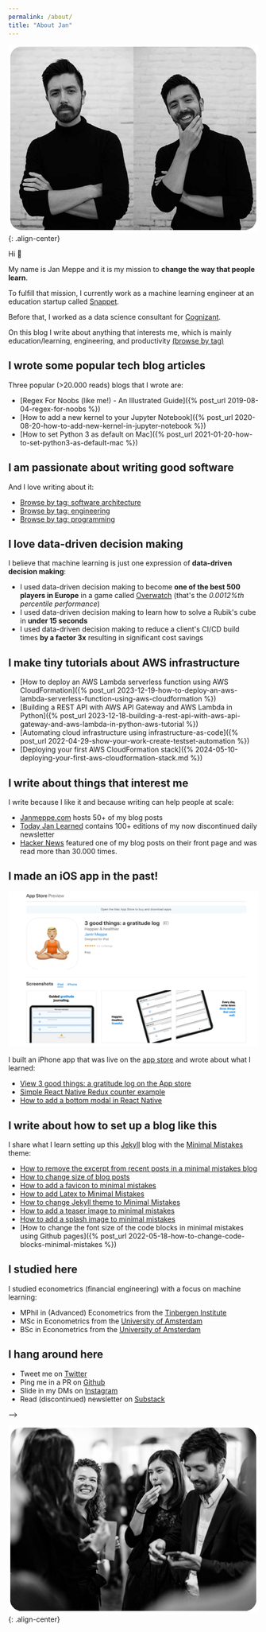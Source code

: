 ```yaml
---
permalink: /about/
title: "About Jan"
---
```


<img src="/assets/images/bio-photo5.jpg" style="max-height: 500px">{: .align-center}


Hi 👋

My name is Jan Meppe and it is my mission to **change the way that people learn**.

To fulfill that mission, I currently work as a machine learning engineer at an education startup called [Snappet](https://www.snappet.org/). 

Before that, I worked as a data science consultant for [Cognizant](https://en.wikipedia.org/wiki/Cognizant).

On this blog I write about anything that interests me, which is mainly education/learning, engineering, and productivity [(browse by tag)](https://www.janmeppe.com/tags/)

## I wrote some popular tech blog articles

Three popular (>20.000 reads) blogs that I wrote are:

* [Regex For Noobs (like me!) - An Illustrated Guide]({% post_url 2019-08-04-regex-for-noobs %})
* [How to add a new kernel to your Jupyter Notebook]({% post_url 2020-08-20-how-to-add-new-kernel-in-jupyter-notebook %})
* [How to set Python 3 as default on Mac]({% post_url 2021-01-20-how-to-set-python3-as-default-mac %})

## I am passionate about writing good software

And I love writing about it:

* [Browse by tag: software architecture](https://www.janmeppe.com/tags/#software-architecture)
* [Browse by tag: engineering](https://www.janmeppe.com/tags/#engineering) 
* [Browse by tag: programming](https://www.janmeppe.com/tags/#programming)

## I love data-driven decision making

I believe that machine learning is just one expression of **data-driven decision making**:

* I used data-driven decision making to become **one of the best 500 players in Europe** in a game called [Overwatch](https://playoverwatch.com/en-gb/) (that's the *0.0012%th percentile performance*)
* I used data-driven decision making to learn how to solve a Rubik's cube in **under 15 seconds**
* I used data-driven decision making to reduce a client's CI/CD build times **by a factor 3x** resulting in significant cost savings

## I make tiny tutorials about AWS infrastructure 

* [How to deploy an AWS Lambda serverless function using AWS CloudFormation]({% post_url 2023-12-19-how-to-deploy-an-aws-lambda-serverless-function-using-aws-cloudformation %})
* [Building a REST API with AWS API Gateway and AWS Lambda in Python]({% post_url 2023-12-18-building-a-rest-api-with-aws-api-gateway-and-aws-lambda-in-python-aws-tutorial %})
* [Automating cloud infrastructure using infrastructure-as-code]({% post_url 2022-04-29-show-your-work-create-testset-automation %})
* [Deploying your first AWS CloudFormation stack]({% 2024-05-10-deploying-your-first-aws-cloudformation-stack.md %})

## I write about things that interest me

I write because I like it and because writing can help people at scale:

* [Janmeppe.com](https://www.janmeppe.com/) hosts 50+ of my blog posts
* [Today Jan Learned](https://janmeppe.substack.com/) contains 100+ editions of my now discontinued daily newsletter
* [Hacker News](https://news.ycombinator.com/item?id=20608032) featured one of my blog posts on their front page and was read more than 30.000 times.

## I made an iOS app in the past!

<img src="/assets/images/3-good-things.png" style="max-height: 400px">

I built an iPhone app that was live on the [app store](https://apps.apple.com/nl/app/3-good-things-a-gratitude-log/id1569794018?l=en) and wrote about what I learned:

* [View 3 good things: a gratitude log on the App store](https://apps.apple.com/nl/app/3-good-things-a-gratitude-log/id1569794018?l=en)
* [Simple React Native Redux counter example
](https://www.janmeppe.com/blog/simple-react-native-redux-counter/)
* [How to add a bottom modal in React Native
](https://www.janmeppe.com/blog/how-to-add-bottom-modal-react-native/)

## I write about how to set up a blog like this

I share what I learn setting up this [Jekyll](https://jekyllrb.com/docs/themes/) blog with the [Minimal Mistakes](https://mmistakes.github.io/minimal-mistakes/) theme:

* [How to remove the excerpt from recent posts in a minimal mistakes blog](https://www.janmeppe.com/blog/how-to-remove-excerpt-from-archive-item/)
* [How to change size of blog posts](https://www.janmeppe.com/blog/personal-blog-minimal-mistakes/)
* [How to add a favicon to minimal mistakes](https://www.janmeppe.com/blog/personal-blog-minimal-mistakes/)
* [How to add Latex to Minimal Mistakes](https://www.janmeppe.com/blog/How-to-add-mathjax-to-minimal-mistakes/)
* [How to change Jekyll theme to Minimal Mistakes](https://www.janmeppe.com/blog/how-to-change-theme-to-minimal-mistakes/)
* [How to add a teaser image to minimal mistakes](https://www.janmeppe.com/blog/add-teaser-to-minimal-mistakes/)
* [How to add a splash image to minimal mistakes](https://www.janmeppe.com/blog/how-to-add-splash-to-minimal-mistakes/)
* [How to change the font size of the code blocks in minimal mistakes using Github pages]({% post_url 2022-05-18-how-to-change-code-blocks-minimal-mistakes %})

## I studied here

I studied econometrics (financial engineering) with a focus on machine learning: 

* MPhil in (Advanced) Econometrics from the [Tinbergen Institute](https://www.tinbergen.nl/home)
* MSc in Econometrics from the [University of Amsterdam](https://www.uva.nl/en)
* BSc in Econometrics from the [University of Amsterdam](https://www.uva.nl/en)

## I hang around here

* Tweet me on [Twitter](https://twitter.com/Janmeppe)
* Ping me in a PR on [Github](https://github.com/rainymood)
* Slide in my DMs on [Instagram](https://www.instagram.com/janmeppe/)
* Read (discontinued) newsletter on [Substack](https://janmeppe.substack.com)

<!-- [Here](https://docs.google.com/document/d/1utv_GYHvGBNxgESQV14KaLHvbMk5COme7LNIu5yaxl8/edit?usp=sharing) is a list of some of the technical things that I've worked on.  --> -->

<img src="/assets/images/bio-photo6.png" style="max-height: 500px">{: .align-center}

<!-- Here are some of my blog posts loosely organised by topic.

- Most popular (read >2000 times)
  - [Regex For Noobs (like me!) - An Illustrated Guide]({% post_url 2019-08-04-regex-for-noobs %})
  - [How to add a new kernel to your Jupyter Notebook]({% post_url 2020-08-20-how-to-add-new-kernel-in-jupyter-notebook %})
  - [How to set Python 3 as default on Mac]({% post_url 2021-01-20-how-to-set-python3-as-default-mac %})
- What keeps me busy as an ML engineer
  - [Show your work: Writing complex SQL queries]({% post_url 2022-05-10-show-your-work-sql %})
  - [Show your work: Automating cloud infrastructure using infrastructure-as-code]({% post_url 2022-04-29-show-your-work-create-testset-automation %})
- Python
  - [How to structure your python code]({% post_url 2022-04-05-basic-setup %})
  - [How to scale up your code]({% post_url 2022-03-01-how-to-scale-up-your-code %})
  - [How to set up your Python projects with conda and poetry]({% post_url 2021-11-29-how-to-set-up-your-python-projects %})
  - [How to see log messages while unit testing in pycharm]({% post_url 2021-12-03-how-to-add-logging-to-pycharm-tests %})
  - [Plotting with Matplotlib]({% post_url 2019-12-24-Plotting-with-Matplotlib %})
  - [How to set up a React and Flask project]({% post_url 2020-07-17-react-flask-setup %})
- SQL
  - [Three tips for writing better SQL]({% post_url 2022-05-10-show-your-work-sql %})
  - [AWS Athena Cookbook]({% post_url 2022-06-07-aws-athena-cookbook %})
- Docker
  - [Docker optimization trick: install your dependencies first and your code second]({% post_url 2022-03-17-docker-optimisation %})
- AWS
  - [Our Amazon Sagemaker Processing job setup]({% post_url 2021-12-06-our-sagemaker-processing-jobs-setup %})
- Testing
  - [Refactoring code so that it becomes easier to test]({% post_url 2022-05-27-refactoring-using-tdd %})
- Time management, procrastination, and motivation
  - [The Maker vs Manager Problem]({% post_url 2019-07-26-makers-vs-manager %})
  - [There can only be two reasons why you are procrastinating]({% post_url 2020-11-21-motivation %})
  - [Dan Harmon's Advice for Overcoming Writer's Block]({% post_url 2022-05-20-dan-harmon-writing-advice %})
  - [Don't put your scale under your bed]({% post_url 2022-05-30-dont-put-your-scale-under-your-bed %})
- How to make good flashcards for optimal learning
  - [Make your Anki flashcards atomic]({% post_url 2020-10-24-atomic-anki-cards %})
  - [Don't mistake the internet's intelligence for your own]({% post_url 2021-11-25-dont-confuse-intelligence %})
- How to take better notes
  - [Filling my first Field Notes]({% post_url 2020-10-14-field-notes-1 %})
  - [How to take more useful paper notes]({% post_url 2021-05-21-notes-on-paper-notes %})
- Startups/building product
  - [Product thinking framework: transform waste]({% post_url 2021-07-14-product-thinking-framework-waste %})
  - [Why are instagram, facebook, and twitter so damn addicting?]({% post_url 2020-10-25-addicting-tech %})
  - [What is a startup?]({% post_url 2021-07-08-what-is-a-startup %})
  - [You can always kill the feature]({% post_url 2021-07-15-you-can-always-kill-the-feature %}) -->